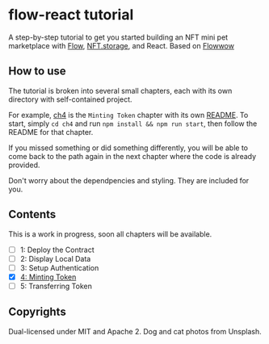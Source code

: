 # flow-react tutorial

A step-by-step tutorial to get you started building an NFT mini pet marketplace with [Flow][1], [NFT.storage][2], and React.
Based on [Flowwow](https://github.com/jochasinga/flowwow)

## How to use

The tutorial is broken into several small chapters, each with its own directory with self-contained project.

For example, [ch4](./ch4) is the `Minting Token` chapter with its own [README](./ch4/README.md). To start, simply `cd ch4` and run `npm install && npm run start`, then follow the README for that chapter.

If you missed something or did something differently, you will be able to come back to the path again in the next chapter where the code is already provided.

Don't worry about the dependpencies and styling. They are included for you.

## Contents

This is a work in progress, soon all chapters will be available.

- [ ] 1: Deploy the Contract
- [ ] 2: Display Local Data
- [ ] 3: Setup Authentication
- [x] [4: Minting Token](./ch4)
- [ ] 5: Transferring Token

## Copyrights

Dual-licensed under MIT and Apache 2. Dog and cat photos from Unsplash.

[1]: https://onflow.org
[2]: https://nft.storage

